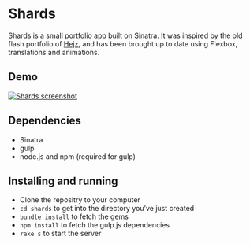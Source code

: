 # Shards

Shards is a small portfolio app built on Sinatra. It was inspired by the old flash portfolio of [Hejz](http://hejz.com/), and has been brought up to date using Flexbox, translations and animations.

## Demo

[ ![Shards screenshot](https://raw.github.com/gosseti/shards/master/public/images/shards_screenshot.png "Shards") ](http://shards.gosseti.com/ "Shards")

## Dependencies

- Sinatra
- gulp
- node.js and npm (required for gulp)

## Installing and running

- Clone the repositry to your computer
- `cd shards` to get into the directory you’ve just created
- `bundle install` to fetch the gems
- `npm install` to fetch the gulp.js dependencies
- `rake s` to start the server